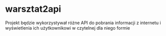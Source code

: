 # warsztat2api
Projekt będzie wykorzystywał różne API do pobrania informacji z internetu i wyświetlenia ich użytkownikowi w czytelnej dla niego formie
